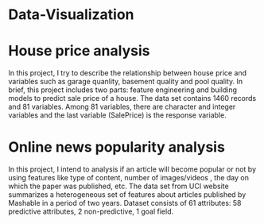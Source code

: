# Data-Visualization

# House price analysis
In this project, I try to describe the relationship between house price and variables such as garage quanlity, basement quality and pool quality. In brief, this project includes two parts: feature engineering and building models to predict sale price of a house. The data set contains 1460 records and 81 variables. Among 81 variables, there are character and integer variables and the last variable (SalePrice) is the response variable. 

# Online news popularity analysis
In this project, I intend to analysis if an article will become popular or not by using features like type of content, number of images/videos , the day on which the paper was published, etc. The data set from UCI website summarizes a heterogeneous set of features about articles published by Mashable in a period of two years. Dataset consists of 61 attributes: 58 predictive attributes, 2 non-predictive, 1 goal field.

